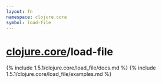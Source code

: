 ```yaml
---
layout: fn
namespace: clojure.core
symbol: load-file
---
```


# [clojure.core](../)/load-file

{% include 1.5.1/clojure.core/load_file/docs.md %}
{% include 1.5.1/clojure.core/load_file/examples.md %}

